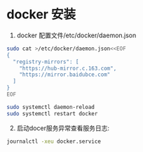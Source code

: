 # docker 安装
1. docker 配置文件/etc/docker/daemon.json
```sh
sudo cat >/etc/docker/daemon.json<<EOF
{
  "registry-mirrors": [
    "https://hub-mirror.c.163.com",
    "https://mirror.baidubce.com"
  ]
}
EOF

sudo systemctl daemon-reload
sudo systemctl restart docker

```
2. 启动docer服务异常查看服务日志:
```sh
journalctl -xeu docker.service
```